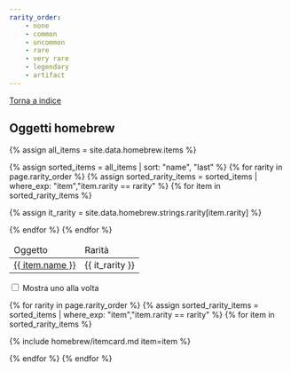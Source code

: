 ```yaml
---
rarity_order:
    - none
    - common
    - uncommon
    - rare
    - very rare
    - legendary
    - artifact
---
```


[Torna a indice](/homebrew/index)

<script src="/assets/js/homebrew.js"></script>
<link rel="stylesheet" href="{{ '/assets/css/homebrew.css' | relative_url }}">

## Oggetti homebrew

<table class="index">
<thead>
    <tr>
        <td>Oggetto</td>
        <td>Rarità</td>
    </tr>
</thead>
<tbody>

{% assign all_items = site.data.homebrew.items %}

<!-- Rarity first, name second -->
{% assign sorted_items = all_items | sort: "name", "last" %}
{% for rarity in page.rarity_order %}
{% assign sorted_rarity_items = sorted_items | where_exp: "item","item.rarity == rarity" %}
{% for item in sorted_rarity_items %}

<tr>
    <td><a href="#{{ item.name | slugify }}">{{ item.name }}</a></td>
    {% assign it_rarity = site.data.homebrew.strings.rarity[item.rarity] %}
    <td>{{ it_rarity }}</td>
</tr>

{% endfor %}
{% endfor %}

</tbody>
</table>

<form>
    <input type="checkbox" id="showone" name="showone">
    <label for="showone">Mostra uno alla volta</label>
</form>

<div class="card-container">

<!-- Rarity first, name second -->
{% for rarity in page.rarity_order %}
{% assign sorted_rarity_items = sorted_items | where_exp: "item","item.rarity == rarity" %}
{% for item in sorted_rarity_items %}

<div class="card" markdown="1">

{% include homebrew/itemcard.md item=item %}

</div>

{% endfor %}
{% endfor %}

</div>